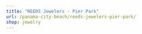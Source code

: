 ```yaml
---
title: "REEDS Jewelers - Pier Park"
url: /panama-city-beach/reeds-jewelers-pier-park/
shop: jewelry
---
```

